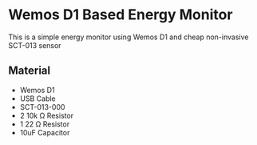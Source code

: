 # Wemos D1 Based Energy Monitor

This is a simple energy monitor using Wemos D1 and cheap non-invasive SCT-013 sensor

## Material
- Wemos D1
- USB Cable
- SCT-013-000
- 2 10k Ω Resistor
- 1 22 Ω Resistor
- 10uF Capacitor

